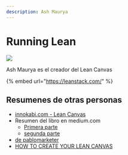 ```yaml
---
description: Ash Maurya
---
```


# Running Lean



![](https://images-na.ssl-images-amazon.com/images/I/41Vu0sBqpZL._SX328_BO1,204,203,200_.jpg)

Ash Maurya es el creador del Lean Canvas 

{% embed url="https://leanstack.com/" %}

## Resumenes de otras personas

* [innokabi.com - Lean Canvas](https://innokabi.com/lienzo-lean-canvas-el-lienzo-de-los-emprendedores/)
* Resumen del libro en medium.com
  * [Primera parte](https://medium.com/@fsh/running-lean-resumen-6d35978b4f06) 
  * [segunda parte](https://medium.com/@fsh/running-lean-resumen-2-2-2cc31ae7eae4) 
* [de pablomarketer](https://pablomarketer.es/libro-running-lean/)
* [HOW TO CREATE YOUR LEAN CANVAS](https://nexteamio.sharepoint.com/:b:/s/tradin.io/ESLdpUg9i65Hv6tXHs6tgTABufFpnRY24KR_nEfhW7nUkg?e=Kbl10e)

